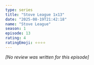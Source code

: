 ```yaml
---
type: series
title: "Stove League 1x13"
date: "2025-08-19T21:42:18"
name: "Stove League"
season: 1
episode: 13
rating: 4
ratingEmoji: ⭐️⭐️⭐️⭐️
---
```


*[No review was written for this episode]*

